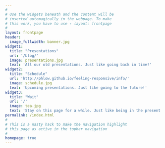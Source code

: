 ```yaml
---
#
# Use the widgets beneath and the content will be
# inserted automagically in the webpage. To make
# this work, you have to use › layout: frontpage
#
layout: frontpage
header:
  image_fullwidth: banner.jpg
widget1:
  title: "Presentations"
  url: '/blog/'
  image: presentations.jpg
  text: 'All our old presentations. Just like going back in time!'
widget2:
  title: "Schedule"
  url: 'http://phlow.github.io/feeling-responsive/info/'
  image: schedule.jpg
  text: 'Upcoming presentations. Just like going to the future!'
widget3:
  title: "Wait"
  url: '/'
  image: tea.jpg
  text: 'Stay on this page for a while. Just like being in the present!'
permalink: /index.html
#
# This is a nasty hack to make the navigation highlight
# this page as active in the topbar navigation
#
homepage: true
---
```

